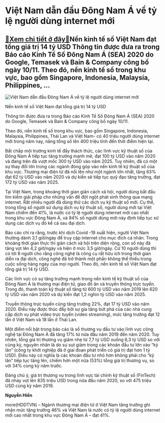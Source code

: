 Việt Nam dẫn đầu Đông Nam Á về tỷ lệ người dùng internet mới
============================================================

[:gift:Xem chi tiết ở đây:gift:](https://hddtvn.com/viet-nam-dan-dau-dong-nam-a-ve-ty-le-nguoi-dung-internet-moi/)Nền kinh tế số Việt Nam đạt tổng giá trị 14 tỷ USD Thông tin được đưa ra trong Báo cáo Kinh Tế Số Đông Nam Á (SEA) 2020 do Google, Temasek và Bain & Company công bố ngày 10/11. Theo đó, nền kinh tế số trong khu vực, bao gồm Singapore, Indonesia, Malaysia, Philippines, …
-----------------------------------------------------------------------------------------------------------------------------------------------------------------------------------------------------------------------------------------------------------------------------------





![Việt Nam dẫn đầu Đông Nam Á về tỷ lệ người dùng internet mới](https://hddtvn.com/wp-content/uploads/2021/01/0904_201912120835SA10.jpg "Việt Nam dẫn đầu Đông Nam Á về tỷ lệ người dùng internet mới")


Nền kinh tế số Việt Nam đạt tổng giá trị 14 tỷ USD



Thông tin được đưa ra trong Báo cáo Kinh Tế Số Đông Nam Á (SEA) 2020 do Google, Temasek và Bain & Company công bố ngày 10/11.


Theo đó, nền kinh tế số trong khu vực, bao gồm Singapore, Indonesia, Malaysia, Philippines, Thái Lan và Việt Nam- có 40 triệu người dùng internet mới trong năm nay, nâng tổng số lên 400 triệu tính đến thời điểm hiện tại.


Bất chấp môi trường kinh tế đầy thách thức, các lĩnh vực kỹ thuật số của Đông Nam Á tiếp tục tăng trưởng mạnh mẽ, đạt 100 tỷ USD vào năm 2020 và đang trên đà vượt mốc 300 tỷ USD vào năm 2025. Tuy nhiên, đã có một sự thay đổi lớn trong các ngành đóng góp vào nền kinh tế kỹ thuật số của khu vực. Thương mại điện tử đã nổi lên như một ngành lớn nhất, tăng 63% đạt 62 tỷ USD vào năm 2020 và dự kiến sẽ tiếp tục quỹ đạo tăng trưởng, đạt 172 tỷ USD vào năm 2025.


Tại Việt Nam, trong khoảng thời gian giãn cách xã hội, người dùng bắt đầu tìm kiếm giải pháp cho những vấn đề đột ngột phát sinh thông qua mạng internet. Rất nhiều người đã dùng thử các dịch vụ kỹ thuật số mới. Cụ thể, trong tổng số người sử dụng dịch vụ kỹ thuật số, người dùng mới tại Việt Nam chiếm đến 41%, là nước có tỷ lệ người dùng internet mới cao nhất trong khu vực Đông Nam Á, và 94% số người dùng mới này định tiếp tục sử dụng các dịch vụ đó kể cả sau đại dịch.


Báo cáo chỉ ra rằng, trước khi dịch Covid -19 xuất hiện, người Việt Nam thường dành 3,1 giờ/ngày để truy cập internet cho mục đích cá nhân. Trong khoảng thời gian thực thi giãn cách xã hội trên diện rộng, con số này đã tăng vọt lên 4,2 giờ/ngày và hiện ở mức 3,5 giờ/ngày. Cứ 10 người dùng thì có tới 8 người cho rằng công nghệ là công cụ rất hữu ích trong thời gian diễn ra đại dịch, công nghệ đã trở thành một phần không thể thiếu trong cuộc sống hàng ngày của mọi người. Theo đó, nền kinh tế số Việt Nam đạt tổng giá trị 14 tỷ USD.


Các lĩnh vực có sự tăng trưởng mạnh trong nền kinh tế kỹ thuật số của Đông Nam Á là thương mại điện tử, giao đồ ăn và truyền thông trực tuyến. Trong đó, thanh toán kỹ thuật số tăng từ 600 tỷ USD vào năm 2019 lên 620 tỷ USD vào năm 2020 và dự kiến đạt 1,2 nghìn tỷ USD vào năm 2025.


Truyền thông trực tuyến cũng tăng trưởng 22%, đạt 17 tỷ USD vào năm 2020. Điều này được thúc đẩy bởi sự gia tăng bứt phá của các nhà cung cấp dịch vụ phát video trực tuyến (video streaming), mức tăng trưởng đạt 12 lần ở Việt Nam và 18 lần ở Thái Lan.


Một điểm nổi bật trong báo cáo là số thương vụ đầu tư vào lĩnh vực công nghệ tại Đông Nam Á đã tăng 17% từ nửa đầu năm 2019 đến năm 2020. Tuy nhiên, tổng giá trị thương vụ giảm nhẹ từ 7,7 tỷ USD xuống 6,3 tỷ USD so với cùng kỳ, nguyên nhân là do sự sụt giảm trong các khoản đầu tư lớn vào “kỳ lân” (công ty khởi nghiệp đã ở giai đoạn phát triển có giá trị đạt hơn 1 tỷ USD). Điều này có nghĩa là các khoản đầu tư nhỏ hơn không phải cho “kỳ lân” tiếp tục tăng lên, chiếm hơn một nửa (53%) tổng giá trị thương vụ, so với 34% cùng kỳ năm trước.


Đáng chú ý, giá trị thương vụ trong lĩnh vực tài chính kỹ thuật số (FinTech) đã nhảy vọt lên 835 triệu USD trong nửa đầu năm 2020, so với 475 triệu USD cùng kỳ năm 2019.




**Nguyễn Hiền**



more(HDDTVN) – Ngành thương mại điện tử ở Việt Nam tăng trưởng ghi nhận mức tăng trưởng 46% và Việt Nam là nước có tỷ lệ người dùng internet mới cao nhất trong khu vực Đông Nam Á – đạt 41%.

